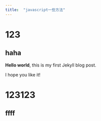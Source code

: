 ```yaml
---
title:  "javascript一些方法"
---
```

# 123
## haha
**Hello world**, this is my first Jekyll blog post.

I hope you like it!

# 123123
## ffff